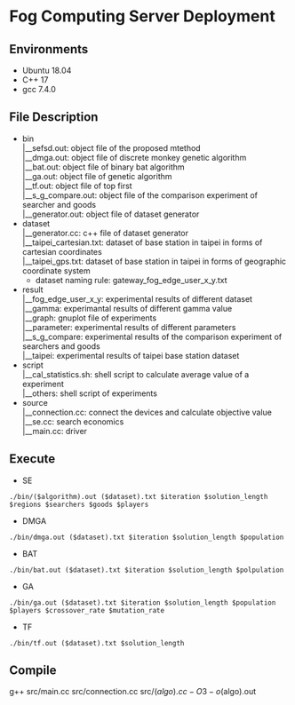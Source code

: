 # Fog Computing Server Deployment

## Environments
* Ubuntu 18.04
* C++ 17
* gcc 7.4.0

## File Description
* bin  
  |\_\_sefsd.out: object file of the proposed mtethod  
  |\_\_dmga.out: object file of discrete monkey genetic algorithm  
  |\_\_bat.out: object file of binary bat algorithm  
  |\_\_ga.out: object file of genetic algorithm  
  |\_\_tf.out: object file of top first  
  |\_\_s_g_compare.out: object file of the comparison experiment of searcher and goods  
  |\_\_generator.out: object file of dataset generator  
* dataset  
  |\_\_generator.cc: c++ file of dataset generator  
  |\_\_taipei_cartesian.txt: dataset of base station in taipei in forms of cartesian coordinates  
  |\_\_taipei_gps.txt: dataset of base station in taipei in forms of geographic coordinate system
  * dataset naming rule: gateway_fog_edge_user_x_y.txt
* result  
  |\_\_fog_edge_user_x_y: experimental results of different dataset  
  |\_\_gamma: experimantal results of different gamma value  
  |\_\_graph: gnuplot file of experiments  
  |\_\_parameter: experimental results of different parameters  
  |\_\_s_g_compare: experimental results of the comparison experiment of searchers and goods  
  |\_\_taipei: experimental results of taipei base station dataset  
* script  
  |\_\_cal_statistics.sh: shell script to calculate average value of a experiment  
  |\_\_others: shell script of experiments
* source  
  |\_\_connection.cc: connect the devices and calculate objective value  
  |\_\_se.cc: search economics  
  |\_\_main.cc: driver  

## Execute
* SE
```
./bin/($algorithm).out ($dataset).txt $iteration $solution_length $regions $searchers $goods $players
```
* DMGA
```
./bin/dmga.out ($dataset).txt $iteration $solution_length $population
```
* BAT
```
./bin/bat.out ($dataset).txt $iteration $solution_length $polpulation
```
* GA
```
./bin/ga.out ($dataset).txt $iteration $solution_length $population $players $crossover_rate $mutation_rate
```
* TF
```
./bin/tf.out ($dataset).txt $solution_length
```

## Compile
g++ src/main.cc src/connection.cc src/($algo).cc -O3 -o ($algo).out